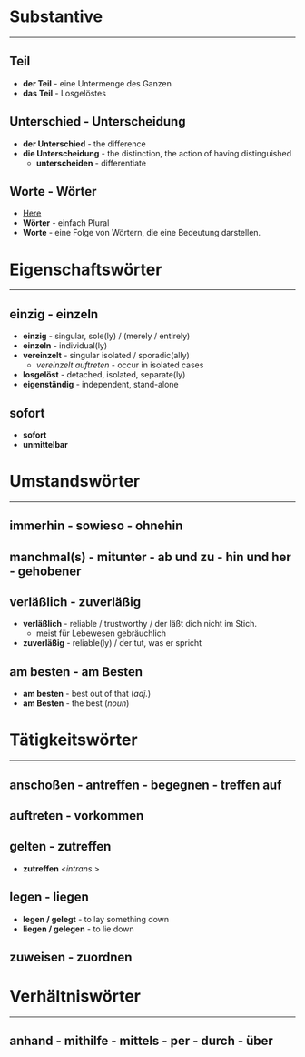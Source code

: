 # Substantive
---
## Teil
- **der Teil** - eine Untermenge des Ganzen
- **das Teil** - Losgelöstes

## Unterschied - Unterscheidung
- **der Unterschied** - the difference
- **die Unterscheidung** - the distinction, the action of having distinguished
	- **unterscheiden** - differentiate

## Worte - Wörter
- [Here](https://www.pcs-campus.de/praxis/texten/woerter-oder-worte/#:~:text=Bei%20der%20Frage%2C%20wann%20man,Worte%20bestehen%20somit%20aus%20W%C3%B6rtern.)
- **Wörter** - einfach Plural
- **Worte** - eine Folge von Wörtern, die eine Bedeutung darstellen.


# Eigenschaftswörter
---
## einzig - einzeln
   - **einzig** - singular, sole(ly) / (merely / entirely)
   - **einzeln** - individual(ly)
   - **vereinzelt** - singular isolated / sporadic(ally)
	   - *vereinzelt auftreten* - occur in isolated cases
   - **losgelöst** - detached, isolated, separate(ly)
   - **eigenständig** - independent, stand-alone

## sofort
- **sofort**
- **unmittelbar**

# Umstandswörter
---
## immerhin - sowieso - ohnehin
   
## manchmal(s) - mitunter - ab und zu - hin und her - gehobener
   
## verläßlich - zuverläßig
- **verläßlich** - reliable / trustworthy / der läßt dich nicht im Stich.
	- meist für Lebewesen gebräuchlich
- **zuverläßig** - reliable(ly) / der tut, was er spricht

## am besten - am Besten
- **am besten** - best out of that (*adj.*)
- **am Besten** - the best (*noun*)


# Tätigkeitswörter
---
## anschoßen - antreffen - begegnen - treffen auf

## auftreten - vorkommen

## gelten - zutreffen
- **zutreffen** <*intrans.*>

## legen - liegen
- **legen / gelegt** - to lay something down
- **liegen / gelegen** - to lie down

## zuweisen - zuordnen


# Verhältniswörter
---
## anhand - mithilfe - mittels - per - durch - über

